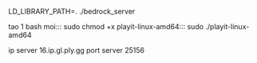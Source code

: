 LD_LIBRARY_PATH=. ./bedrock_server

tao 1 bash moi:::
sudo chmod +x playit-linux-amd64:::
sudo ./playit-linux-amd64

ip server 
16.ip.gl.ply.gg
port server
25156
